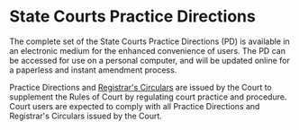 # State Courts Practice Directions

The complete set of the State Courts Practice Directions (PD) is available in an electronic medium for the enhanced convenience of users. The PD can be accessed for use on a personal computer, and will be updated online for a paperless and instant amendment process. 

Practice Directions and [Registrar's Circulars](https://www.statecourts.gov.sg/Lawyer/Pages/RegistrarsCirculars.aspx) are issued by the Court to supplement the Rules of Court by regulating court practice and procedure. Court users are expected to comply with all Practice Directions and Registrar's Circulars issued by the Court.
